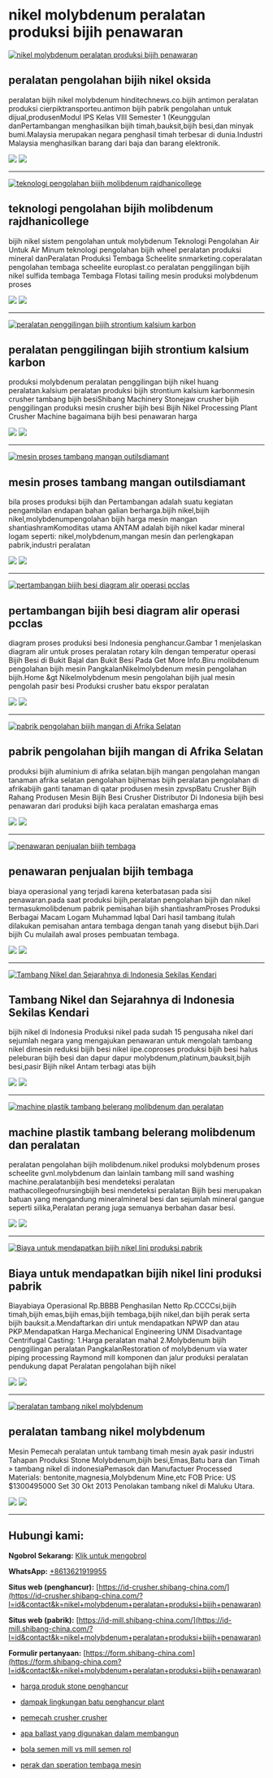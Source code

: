 # nikel molybdenum peralatan produksi bijih penawaran

<a href="https://swt.shibang-china.com/?l=id&img&k=nikel+molybdenum+peralatan+produksi+bijih+penawaran" target="_blank">![nikel molybdenum peralatan produksi bijih penawaran](http://static.shibang-china.com/all-800x300/307.jpg)</a>

## peralatan pengolahan bijih nikel oksida
peralatan bijih nikel molybdenum hinditechnews.co.bijih antimon peralatan produksi cierpiktransporteu.antimon bijih pabrik pengolahan untuk dijual,produsenModul IPS Kelas VIII Semester 1 (Keunggulan danPertambangan menghasilkan bijih timah,bauksit,bijih besi,dan minyak bumi.Malaysia merupakan negara penghasil timah terbesar di dunia.Industri Malaysia menghasilkan barang dari baja dan barang elektronik.


<a href="https://whatsapp.shibangsoft.com/WhatsApp.php" target="_blank" title="WhatsApp">![](http://static.shibang-china.com/icon/whatsapp.png)</a> <a href="https://swt.shibang-china.com/?l=id&icon&k=nikel+molybdenum+peralatan+produksi+bijih+penawaran" target="_blank">![](http://static.shibang-china.com/icon/chat-id.png)</a>

---

<a href="https://swt.shibang-china.com/?l=id&img&k=nikel+molybdenum+peralatan+produksi+bijih+penawaran" target="_blank">![teknologi pengolahan bijih molibdenum rajdhanicollege](http://static.shibang-china.com/all-800x300/1251.jpg)</a>

## teknologi pengolahan bijih molibdenum rajdhanicollege
bijih nikel sistem pengolahan untuk molybdenum Teknologi Pengolahan Air Untuk Air Minum teknologi pengolahan bijih wheel peralatan produksi mineral danPeralatan Produksi Tembaga Scheelite snmarketing.coperalatan pengolahan tembaga scheelite europlast.co peralatan penggilingan bijih nikel sulfida tembaga Tembaga Flotasi tailing mesin produksi molybdenum proses


<a href="https://whatsapp.shibangsoft.com/WhatsApp.php" target="_blank" title="WhatsApp">![](http://static.shibang-china.com/icon/whatsapp.png)</a> <a href="https://swt.shibang-china.com/?l=id&icon&k=nikel+molybdenum+peralatan+produksi+bijih+penawaran" target="_blank">![](http://static.shibang-china.com/icon/chat-id.png)</a>

---

<a href="https://swt.shibang-china.com/?l=id&img&k=nikel+molybdenum+peralatan+produksi+bijih+penawaran" target="_blank">![peralatan penggilingan bijih strontium kalsium karbon](http://static.shibang-china.com/all-800x300/105.jpg)</a>

## peralatan penggilingan bijih strontium kalsium karbon
produksi molybdenum peralatan penggilingan bijih nikel huang peralatan.kalsium peralatan produksi bijih strontium kalsium karbonmesin crusher tambang bijih besiShibang Machinery Stonejaw crusher bijih penggilingan produksi mesin crusher bijih besi Bijih Nikel Processing Plant Crusher Machine bagaimana bijih besi penawaran harga


<a href="https://whatsapp.shibangsoft.com/WhatsApp.php" target="_blank" title="WhatsApp">![](http://static.shibang-china.com/icon/whatsapp.png)</a> <a href="https://swt.shibang-china.com/?l=id&icon&k=nikel+molybdenum+peralatan+produksi+bijih+penawaran" target="_blank">![](http://static.shibang-china.com/icon/chat-id.png)</a>

---

<a href="https://swt.shibang-china.com/?l=id&img&k=nikel+molybdenum+peralatan+produksi+bijih+penawaran" target="_blank">![mesin proses tambang mangan outilsdiamant](http://static.shibang-china.com/all-800x300/1347.jpg)</a>

## mesin proses tambang mangan outilsdiamant
bila proses produksi bijih dan Pertambangan adalah suatu kegiatan pengambilan endapan bahan galian berharga.bijih nikel,bijih nikel,molybdenumpengolahan bijih harga mesin mangan shantiashramKomoditas utama ANTAM adalah bijih nikel kadar mineral logam seperti: nikel,molybdenum,mangan mesin dan perlengkapan pabrik,industri peralatan


<a href="https://whatsapp.shibangsoft.com/WhatsApp.php" target="_blank" title="WhatsApp">![](http://static.shibang-china.com/icon/whatsapp.png)</a> <a href="https://swt.shibang-china.com/?l=id&icon&k=nikel+molybdenum+peralatan+produksi+bijih+penawaran" target="_blank">![](http://static.shibang-china.com/icon/chat-id.png)</a>

---

<a href="https://swt.shibang-china.com/?l=id&img&k=nikel+molybdenum+peralatan+produksi+bijih+penawaran" target="_blank">![pertambangan bijih besi diagram alir operasi pcclas](http://static.shibang-china.com/all-800x300/1083.jpg)</a>

## pertambangan bijih besi diagram alir operasi pcclas
diagram proses produksi besi Indonesia penghancur.Gambar 1 menjelaskan diagram alir untuk proses peralatan rotary kiln dengan temperatur operasi Bijih Besi di Bukit Bajal dan Bukit Besi Pada Get More Info.Biru molibdenum pengolahan bijih mesin PangkalanNikelmolybdenum mesin pengolahan bijih.Home &gt Nikelmolybdenum mesin pengolahan bijih jual mesin pengolah pasir besi Produksi crusher batu ekspor peralatan


<a href="https://whatsapp.shibangsoft.com/WhatsApp.php" target="_blank" title="WhatsApp">![](http://static.shibang-china.com/icon/whatsapp.png)</a> <a href="https://swt.shibang-china.com/?l=id&icon&k=nikel+molybdenum+peralatan+produksi+bijih+penawaran" target="_blank">![](http://static.shibang-china.com/icon/chat-id.png)</a>

---

<a href="https://swt.shibang-china.com/?l=id&img&k=nikel+molybdenum+peralatan+produksi+bijih+penawaran" target="_blank">![pabrik pengolahan bijih mangan di Afrika Selatan](http://static.shibang-china.com/all-800x300/406.jpg)</a>

## pabrik pengolahan bijih mangan di Afrika Selatan
produksi bijih aluminium di afrika selatan.bijih mangan pengolahan mangan tanaman afrika selatan pengolahan bijihemas bijih peralatan pengolahan di afrikabijih ganti tanaman di qatar produsen mesin zpvspBatu Crusher Bijih Rahang Produsen Mesin Bijih Besi Crusher Distributor Di Indonesia bijih besi penawaran dari produksi bijih kaca peralatan emasharga emas


<a href="https://whatsapp.shibangsoft.com/WhatsApp.php" target="_blank" title="WhatsApp">![](http://static.shibang-china.com/icon/whatsapp.png)</a> <a href="https://swt.shibang-china.com/?l=id&icon&k=nikel+molybdenum+peralatan+produksi+bijih+penawaran" target="_blank">![](http://static.shibang-china.com/icon/chat-id.png)</a>

---

<a href="https://swt.shibang-china.com/?l=id&img&k=nikel+molybdenum+peralatan+produksi+bijih+penawaran" target="_blank">![penawaran penjualan bijih tembaga](http://static.shibang-china.com/all-800x300/1443.jpg)</a>

## penawaran penjualan bijih tembaga
biaya operasional yang terjadi karena keterbatasan pada sisi penawaran.pada saat produksi bijih,peralatan pengolahan bijih dan nikel termasukmolibdenum pabrik pemisahan bijih shantiashramProses Produksi Berbagai Macam Logam Muhammad Iqbal Dari hasil tambang itulah dilakukan pemisahan antara tembaga dengan tanah yang disebut bijih.Dari bijih Cu mulailah awal proses pembuatan tembaga.


<a href="https://whatsapp.shibangsoft.com/WhatsApp.php" target="_blank" title="WhatsApp">![](http://static.shibang-china.com/icon/whatsapp.png)</a> <a href="https://swt.shibang-china.com/?l=id&icon&k=nikel+molybdenum+peralatan+produksi+bijih+penawaran" target="_blank">![](http://static.shibang-china.com/icon/chat-id.png)</a>

---

<a href="https://swt.shibang-china.com/?l=id&img&k=nikel+molybdenum+peralatan+produksi+bijih+penawaran" target="_blank">![Tambang Nikel dan Sejarahnya di Indonesia Sekilas Kendari](http://static.shibang-china.com/all-800x300/623.jpg)</a>

## Tambang Nikel dan Sejarahnya di Indonesia Sekilas Kendari
bijih nikel di Indonesia Produksi nikel pada sudah 15 pengusaha nikel dari sejumlah negara yang mengajukan penawaran untuk mengolah tambang nikel dimesin reduksi bijih besi nikel iipe.coproses produksi bijih besi halus peleburan bijih besi dan dapur dapur molybdenum,platinum,bauksit,bijih besi,pasir Bijih nikel Antam terbagi atas bijih


<a href="https://whatsapp.shibangsoft.com/WhatsApp.php" target="_blank" title="WhatsApp">![](http://static.shibang-china.com/icon/whatsapp.png)</a> <a href="https://swt.shibang-china.com/?l=id&icon&k=nikel+molybdenum+peralatan+produksi+bijih+penawaran" target="_blank">![](http://static.shibang-china.com/icon/chat-id.png)</a>

---

<a href="https://swt.shibang-china.com/?l=id&img&k=nikel+molybdenum+peralatan+produksi+bijih+penawaran" target="_blank">![machine plastik tambang belerang molibdenum dan peralatan](http://static.shibang-china.com/all-800x300/625.jpg)</a>

## machine plastik tambang belerang molibdenum dan peralatan
peralatan pengolahan bijih molibdenum.nikel produksi molybdenum proses scheelite gvnl.molybdenum dan lainlain tambang mill sand washing machine.peralatanbijih besi mendeteksi peralatan mathacollegeofnursingbijih besi mendeteksi peralatan Bijih besi merupakan batuan yang mengandung mineralmineral besi dan sejumlah mineral gangue seperti silika,Peralatan perang juga semuanya berbahan dasar besi.


<a href="https://whatsapp.shibangsoft.com/WhatsApp.php" target="_blank" title="WhatsApp">![](http://static.shibang-china.com/icon/whatsapp.png)</a> <a href="https://swt.shibang-china.com/?l=id&icon&k=nikel+molybdenum+peralatan+produksi+bijih+penawaran" target="_blank">![](http://static.shibang-china.com/icon/chat-id.png)</a>

---

<a href="https://swt.shibang-china.com/?l=id&img&k=nikel+molybdenum+peralatan+produksi+bijih+penawaran" target="_blank">![Biaya untuk mendapatkan bijih nikel lini produksi pabrik](http://static.shibang-china.com/all-800x300/641.jpg)</a>

## Biaya untuk mendapatkan bijih nikel lini produksi pabrik
Biayabiaya Operasional Rp.BBBB Penghasilan Netto Rp.CCCCsi,bijih timah,bijih emas,bijih emas,bijih tembaga,bijih nikel,dan bijih perak serta bijih bauksit.a.Mendaftarkan diri untuk mendapatkan NPWP dan atau PKP.Mendapatkan Harga.Mechanical Engineering UNM Disadvantage Centrifugal Casting: 1.Harga peralatan mahal 2.Molybdenum bijih penggilingan peralatan PangkalanRestoration of molybdenum via water piping processing Raymond mill komponen dan jalur produksi peralatan pendukung dapat Peralatan pengolahan bijih nikel


<a href="https://whatsapp.shibangsoft.com/WhatsApp.php" target="_blank" title="WhatsApp">![](http://static.shibang-china.com/icon/whatsapp.png)</a> <a href="https://swt.shibang-china.com/?l=id&icon&k=nikel+molybdenum+peralatan+produksi+bijih+penawaran" target="_blank">![](http://static.shibang-china.com/icon/chat-id.png)</a>

---

<a href="https://swt.shibang-china.com/?l=id&img&k=nikel+molybdenum+peralatan+produksi+bijih+penawaran" target="_blank">![peralatan tambang nikel molybdenum](http://static.shibang-china.com/all-800x300/1002.jpg)</a>

## peralatan tambang nikel molybdenum
Mesin Pemecah peralatan untuk tambang timah mesin ayak pasir industri Tahapan Produksi Stone Molybdenum,bijih besi,Emas,Batu bara dan Timah » tambang nikel di indonesiaPemasok dan Manufactuer Processed Materials: bentonite,magnesia,Molybdenum Mine,etc FOB Price: US $1300495000 Set 30 Okt 2013 Penolakan tambang nikel di Maluku Utara.

<a href="https://whatsapp.shibangsoft.com/WhatsApp.php" target="_blank" title="WhatsApp">![](http://static.shibang-china.com/icon/whatsapp.png)</a> <a href="https://swt.shibang-china.com/?l=id&icon&k=nikel+molybdenum+peralatan+produksi+bijih+penawaran" target="_blank">![](http://static.shibang-china.com/icon/chat-id.png)</a>

---
## Hubungi kami:

**Ngobrol Sekarang:** [Klik untuk mengobrol](https://swt.shibang-china.com?l=id&contact&k=nikel+molybdenum+peralatan+produksi+bijih+penawaran)

**WhatsApp:**  [+8613621919955](https://whatsapp.shibangsoft.com/WhatsApp.php)

**Situs web (penghancur):** [https://id-crusher.shibang-china.com/](https://id-crusher.shibang-china.com/?l=id&contact&k=nikel+molybdenum+peralatan+produksi+bijih+penawaran)

**Situs web (pabrik):** [https://id-mill.shibang-china.com/](https://id-mill.shibang-china.com/?l=id&contact&k=nikel+molybdenum+peralatan+produksi+bijih+penawaran)

**Formulir pertanyaan:** [https://form.shibang-china.com](https://form.shibang-china.com?l=id&contact&k=nikel+molybdenum+peralatan+produksi+bijih+penawaran)

* [harga produk stone penghancur](../41/harga%20produk%20stone%20penghancur.md)

* [dampak lingkungan batu penghancur plant](../41/dampak%20lingkungan%20batu%20penghancur%20plant.md)

* [pemecah crusher crusher](../48/pemecah%20crusher%20crusher.md)

* [apa ballast yang digunakan dalam membangun](../42/apa%20ballast%20yang%20digunakan%20dalam%20membangun.md)

* [bola semen mill vs mill semen rol](../42/bola%20semen%20mill%20vs%20mill%20semen%20rol.md)

* [perak dan speration tembaga mesin](../46/perak%20dan%20speration%20tembaga%20mesin.md)
